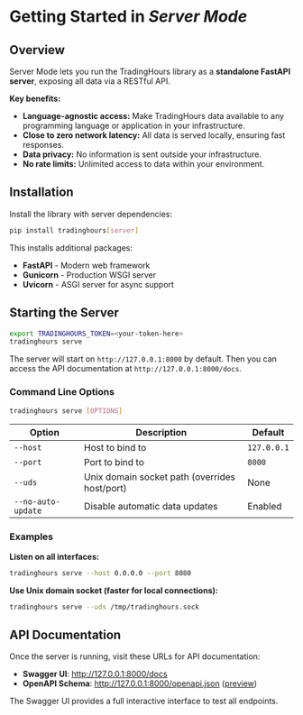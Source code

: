 # Getting Started in *Server Mode*
## Overview

Server Mode lets you run the TradingHours library as a **standalone FastAPI server**, exposing all data via a RESTful API.

**Key benefits:**
- **Language-agnostic access:** Make TradingHours data available to any programming language or application in your infrastructure.
- **Close to zero network latency:** All data is served locally, ensuring fast responses.
- **Data privacy:** No information is sent outside your infrastructure.
- **No rate limits:** Unlimited access to data within your environment.

## Installation

Install the library with server dependencies:

```bash
pip install tradinghours[server]
```

This installs additional packages:
- **FastAPI** - Modern web framework
- **Gunicorn** - Production WSGI server
- **Uvicorn** - ASGI server for async support

## Starting the Server

```bash
export TRADINGHOURS_TOKEN=<your-token-here>
tradinghours serve
```

The server will start on `http://127.0.0.1:8000` by default. Then you can access the API documentation at `http://127.0.0.1:8000/docs`.

### Command Line Options

```bash
tradinghours serve [OPTIONS]
```

| Option | Description | Default |
|--------|-------------|---------|
| `--host` | Host to bind to | `127.0.0.1` |
| `--port` | Port to bind to | `8000` |
| `--uds` | Unix domain socket path (overrides host/port) | None |
| `--no-auto-update` | Disable automatic data updates | Enabled |

### Examples

**Listen on all interfaces:**
```bash
tradinghours serve --host 0.0.0.0 --port 8080
```

**Use Unix domain socket (faster for local connections):**
```bash
tradinghours serve --uds /tmp/tradinghours.sock
```

## API Documentation

Once the server is running, visit these URLs for API documentation:

- **Swagger UI**: http://127.0.0.1:8000/docs
- **OpenAPI Schema**: http://127.0.0.1:8000/openapi.json ([preview](/th-python-server/openapi.json))

The Swagger UI provides a full interactive interface to test all endpoints.

